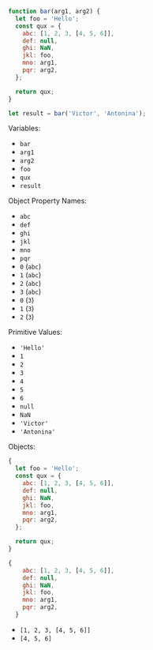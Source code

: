 ```js
function bar(arg1, arg2) {
  let foo = 'Hello';
  const qux = {
    abc: [1, 2, 3, [4, 5, 6]],
    def: null,
    ghi: NaN,
    jkl: foo,
    mno: arg1,
    pqr: arg2,
  };

  return qux;
}

let result = bar('Victor', 'Antonina');
```

Variables:

- `bar`
- `arg1`
- `arg2`
- `foo`
- `qux`
- `result`

Object Property Names:

- `abc`
- `def`
- `ghi`
- `jkl`
- `mno`
- `pqr`
- `0` (`abc`)
- `1` (`abc`)
- `2` (`abc`)
- `3` (`abc`)
- `0` (`3`)
- `1` (`3`)
- `2` (`3`)

Primitive Values:

- `'Hello'`
- `1`
- `2`
- `3`
- `4`
- `5`
- `6`
- `null`
- `NaN`
- `'Victor'`
- `'Antonina'`

Objects:

```js
{
  let foo = 'Hello';
  const qux = {
    abc: [1, 2, 3, [4, 5, 6]],
    def: null,
    ghi: NaN,
    jkl: foo,
    mno: arg1,
    pqr: arg2,
  };

  return qux;
}
```

```js
{
    abc: [1, 2, 3, [4, 5, 6]],
    def: null,
    ghi: NaN,
    jkl: foo,
    mno: arg1,
    pqr: arg2,
  }
```

- `[1, 2, 3, [4, 5, 6]]`
- `[4, 5, 6]`